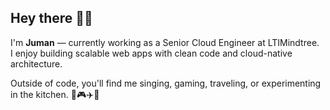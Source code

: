 ## Hey there 👨‍💻

I'm **Juman** — currently working as a Senior Cloud Engineer at LTIMindtree.  
I enjoy building scalable web apps with clean code and cloud-native architecture.

Outside of code, you'll find me singing, gaming, traveling, or experimenting in the kitchen. 🎵🎮✈️🍳

<!--
**jumandas/jumandas** is a ✨ _special_ ✨ repository because its `README.md` (this file) appears on your GitHub profile.
-->

